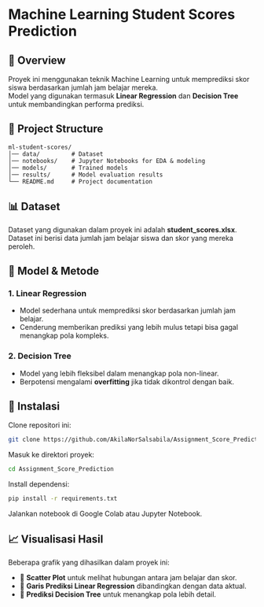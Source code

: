 # Machine Learning Student Scores Prediction  

## 📌 Overview
Proyek ini menggunakan teknik Machine Learning untuk memprediksi skor siswa berdasarkan jumlah jam belajar mereka.  
Model yang digunakan termasuk **Linear Regression** dan **Decision Tree** untuk membandingkan performa prediksi.

## 📂 Project Structure
```plaintext
ml-student-scores/
│── data/         # Dataset
│── notebooks/    # Jupyter Notebooks for EDA & modeling
│── models/       # Trained models
│── results/      # Model evaluation results
└── README.md     # Project documentation
```

## 📊 Dataset
Dataset yang digunakan dalam proyek ini adalah **student_scores.xlsx**.  
Dataset ini berisi data jumlah jam belajar siswa dan skor yang mereka peroleh.

## 🚀 Model & Metode
### 1. Linear Regression
- Model sederhana untuk memprediksi skor berdasarkan jumlah jam belajar.
- Cenderung memberikan prediksi yang lebih mulus tetapi bisa gagal menangkap pola kompleks.

### 2. Decision Tree
- Model yang lebih fleksibel dalam menangkap pola non-linear.
- Berpotensi mengalami **overfitting** jika tidak dikontrol dengan baik.

## 🔧 Instalasi
Clone repositori ini:
```bash
git clone https://github.com/AkilaNorSalsabila/Assignment_Score_Prediction.git
```
Masuk ke direktori proyek:
```bash
cd Assignment_Score_Prediction
```
Install dependensi:
```bash
pip install -r requirements.txt
```
Jalankan notebook di Google Colab atau Jupyter Notebook.

## 📈 Visualisasi Hasil  

Beberapa grafik yang dihasilkan dalam proyek ini:  

- 📌 **Scatter Plot** untuk melihat hubungan antara jam belajar dan skor.  
- 📌 **Garis Prediksi Linear Regression** dibandingkan dengan data aktual.  
- 📌 **Prediksi Decision Tree** untuk menangkap pola lebih detail.  
